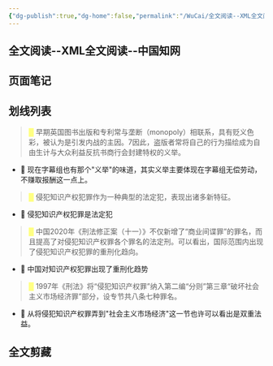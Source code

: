 ```yaml
---
{"dg-publish":true,"dg-home":false,"permalink":"/WuCai/全文阅读--XML全文阅读--中国知网-H87BMEK/","dgPassFrontmatter":true}
---
```



## 全文阅读--XML全文阅读--中国知网 

## 页面笔记





## 划线列表
> <font color="#FFFF83">█  </font>早期英国图书出版和专利常与垄断（monopoly）相联系，具有贬义色彩，被认为是引发内战的主因。7因此，盗版者常将自己的行为描绘成为自由生计与大众利益反抗书商行会封建特权的义举。
- 📝 现在字幕组也有那个"义举"的味道，其实义举主要体现在字幕组无偿劳动，不赚取报酬这一点上。

> <font color="#FFFF83">█  </font>侵犯知识产权犯罪作为一种典型的法定犯，表现出诸多新特征。
- 📝 侵犯知识产权犯罪是法定犯

> <font color="#FFFF83">█  </font>中国2020年《刑法修正案（十一）》不仅新增了“商业间谍罪”的罪名，而且提高了对侵犯知识产权罪各个罪名的法定刑。可以看出，国际范围内出现了侵犯知识产权犯罪的重刑化趋向。
- 📝 中国对知识产权犯罪出现了重刑化趋势

> <font color="#FFFF83">█  </font>1997年《刑法》将“侵犯知识产权罪”纳入第二编“分则”第三章“破坏社会主义市场经济罪”部分，设专节共八条七种罪名。
- 📝 从将侵犯知识产权罪弄到"社会主义市场经济"这一节也许可以看出是双重法益。



## 全文剪藏



